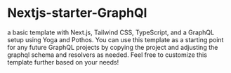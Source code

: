 # Nextjs-starter-GraphQl
a basic template with Next.js, Tailwind CSS, TypeScript, and a GraphQL setup using Yoga and Pothos. You can use this template as a starting point for any future GraphQL projects by copying the project and adjusting the graphql schema and resolvers as needed.  Feel free to customize this template further based on your needs!
